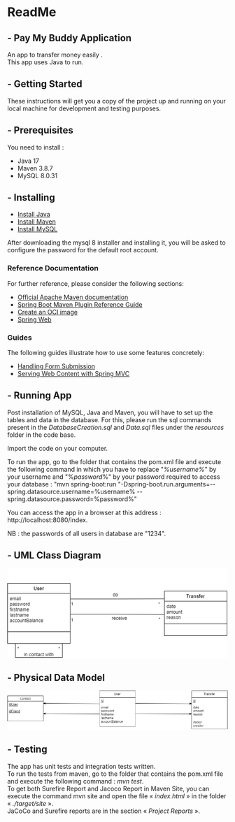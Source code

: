 # **ReadMe** 


## - **Pay My Buddy Application** 

An app to transfer money easily . </br>
This app uses Java to run.


## - **Getting Started**

These instructions will get you a copy of the project up and running on your local machine for development and testing purposes. 


## - **Prerequisites**

You need to install : 
* Java 17
* Maven 3.8.7
* MySQL 8.0.31


## - **Installing** 

* [Install Java](https://docs.oracle.com/javase/8/docs/technotes/guides/install/install_overview.html)
* [Install Maven](https://maven.apache.org/install.html)
* [Install MySQL](https://dev.mysql.com/downloads/mysql/)

After downloading the mysql 8 installer and installing it, you will be asked to configure the password for the default root account.


### Reference Documentation
For further reference, please consider the following sections:

* [Official Apache Maven documentation](https://maven.apache.org/guides/index.html)
* [Spring Boot Maven Plugin Reference Guide](https://docs.spring.io/spring-boot/docs/3.0.2/maven-plugin/reference/html/)
* [Create an OCI image](https://docs.spring.io/spring-boot/docs/3.0.2/maven-plugin/reference/html/#build-image)
* [Spring Web](https://docs.spring.io/spring-boot/docs/3.0.2/reference/htmlsingle/#web)

### Guides
The following guides illustrate how to use some features concretely:

* [Handling Form Submission](https://spring.io/guides/gs/handling-form-submission/)
* [Serving Web Content with Spring MVC](https://spring.io/guides/gs/serving-web-content/)


## - **Running App** 

Post installation of MySQL, Java and Maven, you will have to set up the tables and data in the database. 
For this, please run the sql commands present in the *DatabaseCreation.sql* and *Data.sql* files under the *resources* folder in the code base.

Import the code on your computer.

To run the app, go to the folder that contains the pom.xml file and execute the following command in which you have to replace "*%username%*" by your username and "%*password*%" by your password required to access your database : 
 "mvn spring-boot:run "-Dspring-boot.run.arguments=--spring.datasource.username=%username% --spring.datasource.password=%password%"

You can access the app in a browser at this address : http://localhost:8080/index. </br>

NB : the passwords of all users in database are "1234".

## - **UML Class Diagram**

![UMLClassDiagram.png](UMLClassDiagram.png)


## - **Physical Data Model**

![PhysicalDataModel.png](PhysicalDataModel.png)


## - **Testing**

The app has unit tests and integration tests written. </br>
To run the tests from maven, go to the folder that contains the pom.xml file and execute the following command : *mvn test*. </br>
To get both Surefire Report and Jacoco Report in Maven Site, you can execute the command mvn site and open the file « *index.html* » in the folder « *./target/site* ». </br>
JaCoCo and Surefire reports are in the section « *Project Reports* ».

